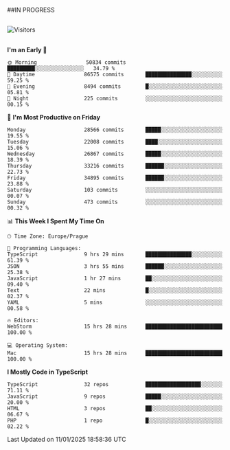 ##IN PROGRESS
##
![Visitors](https://komarev.com/ghpvc/?username=petrbui&style=for-the-badge&label=Visitors+👀)



##
<!--
[![My GitHub stats](https://github-readme-stats.vercel.app/api?username=petrbui&theme=github_dark)](https://github.com/anuraghazra/github-readme-stats)

[![My wakatime stats](https://github-readme-stats.vercel.app/api/wakatime?username=petrbui&theme=github_dark)](https://github.com/anuraghazra/github-readme-stats)
-->
<!--START_SECTION:waka-->
**I'm an Early 🐤** 

```text
🌞 Morning                50834 commits       █████████░░░░░░░░░░░░░░░░   34.79 % 
🌆 Daytime                86575 commits       ███████████████░░░░░░░░░░   59.25 % 
🌃 Evening                8494 commits        █░░░░░░░░░░░░░░░░░░░░░░░░   05.81 % 
🌙 Night                  225 commits         ░░░░░░░░░░░░░░░░░░░░░░░░░   00.15 % 
```
📅 **I'm Most Productive on Friday** 

```text
Monday                   28566 commits       █████░░░░░░░░░░░░░░░░░░░░   19.55 % 
Tuesday                  22008 commits       ████░░░░░░░░░░░░░░░░░░░░░   15.06 % 
Wednesday                26867 commits       █████░░░░░░░░░░░░░░░░░░░░   18.39 % 
Thursday                 33216 commits       ██████░░░░░░░░░░░░░░░░░░░   22.73 % 
Friday                   34895 commits       ██████░░░░░░░░░░░░░░░░░░░   23.88 % 
Saturday                 103 commits         ░░░░░░░░░░░░░░░░░░░░░░░░░   00.07 % 
Sunday                   473 commits         ░░░░░░░░░░░░░░░░░░░░░░░░░   00.32 % 
```


📊 **This Week I Spent My Time On** 

```text
🕑︎ Time Zone: Europe/Prague

💬 Programming Languages: 
TypeScript               9 hrs 29 mins       ███████████████░░░░░░░░░░   61.39 % 
JSON                     3 hrs 55 mins       ██████░░░░░░░░░░░░░░░░░░░   25.38 % 
JavaScript               1 hr 27 mins        ██░░░░░░░░░░░░░░░░░░░░░░░   09.40 % 
Text                     22 mins             █░░░░░░░░░░░░░░░░░░░░░░░░   02.37 % 
YAML                     5 mins              ░░░░░░░░░░░░░░░░░░░░░░░░░   00.58 % 

🔥 Editors: 
WebStorm                 15 hrs 28 mins      █████████████████████████   100.00 % 

💻 Operating System: 
Mac                      15 hrs 28 mins      █████████████████████████   100.00 % 
```

**I Mostly Code in TypeScript** 

```text
TypeScript               32 repos            ██████████████████░░░░░░░   71.11 % 
JavaScript               9 repos             █████░░░░░░░░░░░░░░░░░░░░   20.00 % 
HTML                     3 repos             ██░░░░░░░░░░░░░░░░░░░░░░░   06.67 % 
PHP                      1 repo              █░░░░░░░░░░░░░░░░░░░░░░░░   02.22 % 
```




 Last Updated on 11/01/2025 18:58:36 UTC
<!--END_SECTION:waka-->
